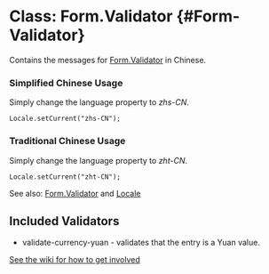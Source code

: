 Class: Form.Validator {#Form-Validator}
=====================================

Contains the messages for [Form.Validator][] in Chinese.

### Simplified Chinese Usage

Simply change the language property to *zhs-CN*.

	Locale.setCurrent("zhs-CN");

### Traditional Chinese Usage

Simply change the language property to *zht-CN*.

	Locale.setCurrent("zht-CN");

See also: [Form.Validator][] and [Locale][]

Included Validators
-------------------

* validate-currency-yuan - validates that the entry is a Yuan value.

[See the wiki for how to get involved](http://wiki.github.com/mootools/mootools-more)

[Form.Validator]: /more/Forms/Form.Validator#Form-Validator
[Locale]: /more/Locale/Locale
